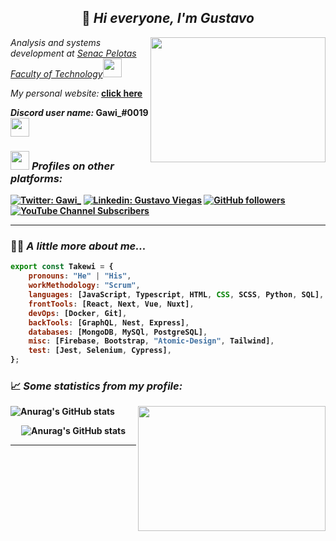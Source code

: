 <h2 align="center">👋<em> Hi everyone, I'm Gustavo</em></h2>
<img align='right' src="https://i.pinimg.com/originals/f9/ba/23/f9ba232d6b18c80b3a95c1ec8dc1c796.gif" width="280" height="200">
<p><em>Analysis and systems development at <a href="https://www.senacrs.com.br/unidades.asp?unidade=78">Senac Pelotas Faculty of Technology</a><img src="https://media.giphy.com/media/WUlplcMpOCEmTGBtBW/giphy.gif" width="30"></em></p>

<em>My personal website:</em><b> [click here](https://portfolio-takewi.vercel.app/)

<em>Discord user name:</em> <b>Gawi_#0019 </b><img src="https://drive.google.com/uc?export=view&id=1WJ2QiRCVpP5EgzU8V3BYk3Rx4pZ-wkD0" width="30">

### <img src="https://drive.google.com/uc?export=view&id=1dZ8Sr6upxtf0aRmdHDEXYDS9wxvBersy" width="30"> <em>Profiles on other platforms:</em>

[![Twitter: Gawi_](https://img.shields.io/twitter/follow/Gawi_?style=social)](https://twitter.com/gawi2k21)
[![Linkedin: Gustavo Viegas](https://img.shields.io/badge/-GustavoViegas-blue?style=flat-square&logo=Linkedin&logoColor=white&link=https://www.linkedin.com/in/gustavo-viegas-8989a01b4/)](https://www.linkedin.com/in/gustavo-viegas-8989a01b4/)
[![GitHub followers](https://img.shields.io/github/followers/Takewi?label=GitHub&style=social)](https://github.com/Takewi)
[![YouTube Channel Subscribers](https://img.shields.io/youtube/channel/subscribers/UCQzQ3vyOhPwzxYh4vRpyiWA?label=Youtube&style=social)](https://www.youtube.com/channel/UCQzQ3vyOhPwzxYh4vRpyiWA)


---

### 👨‍💻 <em>A little more about me... </em> 
```javascript
export const Takewi = {
    pronouns: "He" | "His",
    workMethodology: "Scrum",
    languages: [JavaScript, Typescript, HTML, CSS, SCSS, Python, SQL],
    frontTools: [React, Next, Vue, Nuxt],
    devOps: [Docker, Git],
    backTools: [GraphQL, Nest, Express],
    databases: [MongoDB, MySQl, PostgreSQL],
    misc: [Firebase, Bootstrap, "Atomic-Design", Tailwind],
    test: [Jest, Selenium, Cypress],
};
```

### 📈 <em>Some statistics from my profile:</em>

<img align='right' src="https://drive.google.com/uc?export=view&id=1LIl-8I8IfMDr95YwvM06Y21RRHIrllxT" width="300" height="200">

![Anurag's GitHub stats](https://github-readme-stats.vercel.app/api?username=Takewi&show_icons=true&theme=tokyonight) 
    
<div align="center">
    
![Anurag's GitHub stats](https://github-readme-stats.vercel.app/api/top-langs/?username=Takewi&hide=html&layout=compact&theme=tokyonight)

</div>

---
